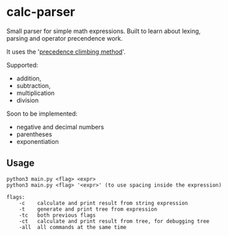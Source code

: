 
# calc-parser

Small parser for simple math expressions. Built to learn about 
lexing, parsing and operator precendence work.

It uses the '[precedence climbing method](https://en.wikipedia.org/wiki/Operator-precedence_parser)'.

Supported:
- addition, 
- subtraction, 
- multiplication
- division

Soon to be implemented:
- negative and decimal numbers
- parentheses 
- exponentiation

## Usage

    python3 main.py <flag> <expr>
    python3 main.py <flag> '<expr>' (to use spacing inside the expression)

    flags:
        -c    calculate and print result from string expression
        -t    generate and print tree from expression 
        -tc   both previous flags
        -ct   calculate and print result from tree, for debugging tree
        -all  all commands at the same time
